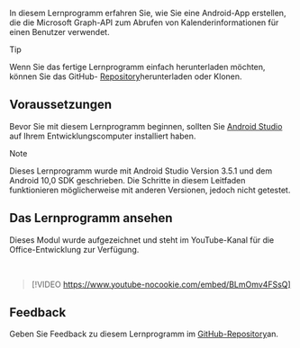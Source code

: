 <!-- markdownlint-disable MD002 MD041 -->

In diesem Lernprogramm erfahren Sie, wie Sie eine Android-App erstellen, die die Microsoft Graph-API zum Abrufen von Kalenderinformationen für einen Benutzer verwendet.

> [!TIP]
> Wenn Sie das fertige Lernprogramm einfach herunterladen möchten, können Sie das GitHub- [Repository](https://github.com/microsoftgraph/msgraph-training-android)herunterladen oder Klonen.

## <a name="prerequisites"></a>Voraussetzungen

Bevor Sie mit diesem Lernprogramm beginnen, sollten Sie [Android Studio](https://developer.android.com/studio/) auf Ihrem Entwicklungscomputer installiert haben.

> [!NOTE]
> Dieses Lernprogramm wurde mit Android Studio Version 3.5.1 und dem Android 10,0 SDK geschrieben. Die Schritte in diesem Leitfaden funktionieren möglicherweise mit anderen Versionen, jedoch nicht getestet.

## <a name="watch-the-tutorial"></a>Das Lernprogramm ansehen

Dieses Modul wurde aufgezeichnet und steht im YouTube-Kanal für die Office-Entwicklung zur Verfügung.

<!-- markdownlint-disable MD033 MD034 -->
<br/>

> [!VIDEO https://www.youtube-nocookie.com/embed/BLmOmv4FSsQ]
<!-- markdownlint-enable MD033 MD034 -->

## <a name="feedback"></a>Feedback

Geben Sie Feedback zu diesem Lernprogramm im [GitHub-Repository](https://github.com/microsoftgraph/msgraph-training-android)an.
